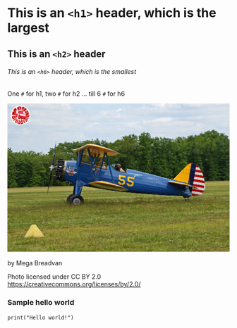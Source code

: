 # This is an `<h1>` header, which is the largest

## This is an `<h2>` header

###### This is an `<h6>` header, which is the smallest

One `#` for h1, two `#` for h2 ... till 6 `#` for h6


![Stearman biplane](Stearman_N62188.jpg)

by Mega Breadvan 

Photo licensed under CC BY 2.0 https://creativecommons.org/licenses/by/2.0/

### Sample hello world
``` 
print("Hello world!")
```
